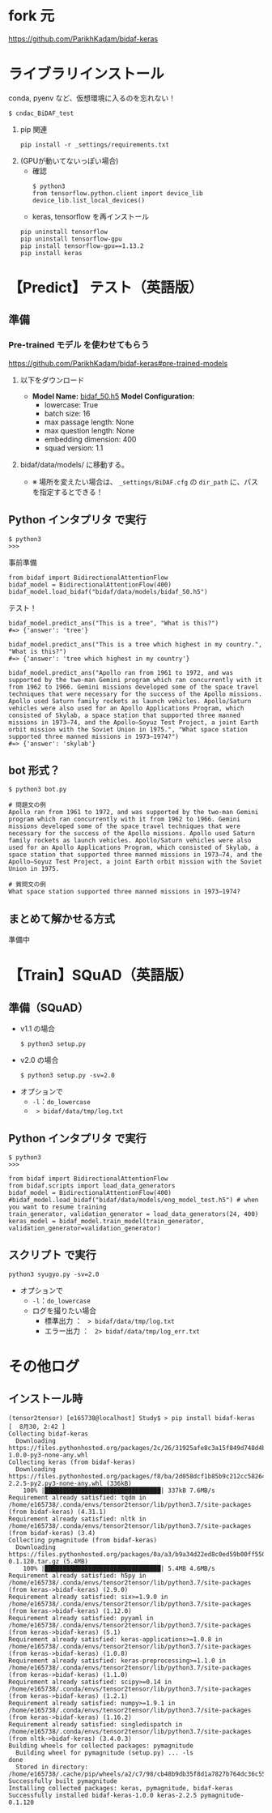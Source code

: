 # fork 元
https://github.com/ParikhKadam/bidaf-keras

# ライブラリインストール
conda, pyenv など、仮想環境に入るのを忘れない！
```
$ cndac_BiDAF_test
```

1. pip 関連
    ```
    pip install -r _settings/requirements.txt  
    ```
1. (GPUが動いてないっぽい場合)
   - 確認
      ```
      $ python3
      from tensorflow.python.client import device_lib
      device_lib.list_local_devices()
      ```
   - keras, tensorflow を再インストール
    ```
    pip uninstall tensorflow
    pip uninstall tensorflow-gpu
    pip install tensorflow-gpu==1.13.2
    pip install keras 
    ```



# 【Predict】 テスト（英語版）
## 準備
### Pre-trained モデル を使わせてもらう
https://github.com/ParikhKadam/bidaf-keras#pre-trained-models
1. 以下をダウンロード
   - **Model Name:** [bidaf_50.h5](https://drive.google.com/open?id=10C56f1DSkWbkBBhokJ9szXM44P9T-KfW)
     **Model Configuration:**
       - lowercase: True
       - batch size: 16
       - max passage length: None
       - max question length: None
       - embedding dimension: 400
       - squad version: 1.1

2. bidaf/data/models/ に移動する。
   - ※ 場所を変えたい場合は、
      `_settings/BiDAF.cfg` の `dir_path` に、パスを指定するとできる！


## Python インタプリタ で実行
```
$ python3
>>>
```
事前準備
```
from bidaf import BidirectionalAttentionFlow
bidaf_model = BidirectionalAttentionFlow(400)
bidaf_model.load_bidaf("bidaf/data/models/bidaf_50.h5")
```
テスト！
```
bidaf_model.predict_ans("This is a tree", "What is this?")
#=> {'answer': 'tree'}

bidaf_model.predict_ans("This is a tree which highest in my country.", "What is this?")
#=> {'answer': 'tree which highest in my country'}

bidaf_model.predict_ans("Apollo ran from 1961 to 1972, and was supported by the two-man Gemini program which ran concurrently with it from 1962 to 1966. Gemini missions developed some of the space travel techniques that were necessary for the success of the Apollo missions. Apollo used Saturn family rockets as launch vehicles. Apollo/Saturn vehicles were also used for an Apollo Applications Program, which consisted of Skylab, a space station that supported three manned missions in 1973–74, and the Apollo–Soyuz Test Project, a joint Earth orbit mission with the Soviet Union in 1975.", "What space station supported three manned missions in 1973–1974?")
#=> {'answer': 'skylab'}
```

## bot 形式？
```
$ python3 bot.py

# 問題文の例
Apollo ran from 1961 to 1972, and was supported by the two-man Gemini program which ran concurrently with it from 1962 to 1966. Gemini missions developed some of the space travel techniques that were necessary for the success of the Apollo missions. Apollo used Saturn family rockets as launch vehicles. Apollo/Saturn vehicles were also used for an Apollo Applications Program, which consisted of Skylab, a space station that supported three manned missions in 1973–74, and the Apollo–Soyuz Test Project, a joint Earth orbit mission with the Soviet Union in 1975.

# 質問文の例
What space station supported three manned missions in 1973–1974?
```

## まとめて解かせる方式
準備中



# 【Train】SQuAD（英語版）
## 準備（SQuAD）
- v1.1 の場合
  ```
  $ python3 setup.py
  ```
- v2.0 の場合
  ```
  $ python3 setup.py -sv=2.0
  ```
- オプションで
  - `-l`：`do_lowercase`
  - ` > bidaf/data/tmp/log.txt`

## Python インタプリタ で実行
```
$ python3
>>>
```
```
from bidaf import BidirectionalAttentionFlow
from bidaf.scripts import load_data_generators
bidaf_model = BidirectionalAttentionFlow(400)
#bidaf_model.load_bidaf("bidaf/data/models/eng_model_test.h5") # when you want to resume training
train_generator, validation_generator = load_data_generators(24, 400)
keras_model = bidaf_model.train_model(train_generator, validation_generator=validation_generator)
```

## スクリプト で実行
```
python3 syugyo.py -sv=2.0
```
- オプションで
  - `-l`：`do_lowercase`
  - ログを撮りたい場合
    - 標準出力 ： ` > bidaf/data/tmp/log.txt`
    - エラー出力 ： ` 2> bidaf/data/tmp/log_err.txt`


# その他ログ
## インストール時
```
(tensor2tensor) [e165738@localhost] Study$ > pip install bidaf-keras                                   [  8月30, 2:42 ]
Collecting bidaf-keras
  Downloading https://files.pythonhosted.org/packages/2c/26/31925afe8c3a15f849d748d4b6df06b778ae4d55c0c4834012e91cd64a5f/bidaf_keras-1.0.0-py3-none-any.whl
Collecting keras (from bidaf-keras)
  Downloading https://files.pythonhosted.org/packages/f8/ba/2d058dcf1b85b9c212cc58264c98a4a7dd92c989b798823cc5690d062bb2/Keras-2.2.5-py2.py3-none-any.whl (336kB)
    100% |████████████████████████████████| 337kB 7.6MB/s 
Requirement already satisfied: tqdm in /home/e165738/.conda/envs/tensor2tensor/lib/python3.7/site-packages (from bidaf-keras) (4.31.1)
Requirement already satisfied: nltk in /home/e165738/.conda/envs/tensor2tensor/lib/python3.7/site-packages (from bidaf-keras) (3.4)
Collecting pymagnitude (from bidaf-keras)
  Downloading https://files.pythonhosted.org/packages/0a/a3/b9a34d22ed8c0ed59b00ff55092129641cdfa09d82f9abdc5088051a5b0c/pymagnitude-0.1.120.tar.gz (5.4MB)
    100% |████████████████████████████████| 5.4MB 4.6MB/s 
Requirement already satisfied: h5py in /home/e165738/.conda/envs/tensor2tensor/lib/python3.7/site-packages (from keras->bidaf-keras) (2.9.0)
Requirement already satisfied: six>=1.9.0 in /home/e165738/.conda/envs/tensor2tensor/lib/python3.7/site-packages (from keras->bidaf-keras) (1.12.0)
Requirement already satisfied: pyyaml in /home/e165738/.conda/envs/tensor2tensor/lib/python3.7/site-packages (from keras->bidaf-keras) (5.1)
Requirement already satisfied: keras-applications>=1.0.8 in /home/e165738/.conda/envs/tensor2tensor/lib/python3.7/site-packages (from keras->bidaf-keras) (1.0.8)
Requirement already satisfied: keras-preprocessing>=1.1.0 in /home/e165738/.conda/envs/tensor2tensor/lib/python3.7/site-packages (from keras->bidaf-keras) (1.1.0)
Requirement already satisfied: scipy>=0.14 in /home/e165738/.conda/envs/tensor2tensor/lib/python3.7/site-packages (from keras->bidaf-keras) (1.2.1)
Requirement already satisfied: numpy>=1.9.1 in /home/e165738/.conda/envs/tensor2tensor/lib/python3.7/site-packages (from keras->bidaf-keras) (1.16.2)
Requirement already satisfied: singledispatch in /home/e165738/.conda/envs/tensor2tensor/lib/python3.7/site-packages (from nltk->bidaf-keras) (3.4.0.3)
Building wheels for collected packages: pymagnitude
  Building wheel for pymagnitude (setup.py) ... -ls
done
  Stored in directory: /home/e165738/.cache/pip/wheels/a2/c7/98/cb48b9db35f8d1a7827b764dc36c5515179dc116448a47c8a1
Successfully built pymagnitude
Installing collected packages: keras, pymagnitude, bidaf-keras
Successfully installed bidaf-keras-1.0.0 keras-2.2.5 pymagnitude-0.1.120
```


